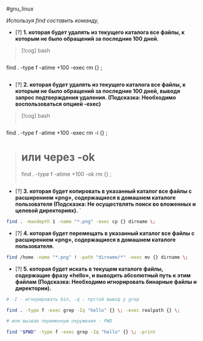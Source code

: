 #gnu_linux

*Используя find составить команду,*

- [?]  **1. которая будет удалять из текущего каталога все файлы, к которым не было обращений за последние 100 дней.**

> [!cog] bash
> ```bash
find . -type f -atime +100 -exec rm {} \; 
>```

- [?]  **2. которая будет удалять из текущего каталога все файлы, к которым не было обращений за последние 100 дней, выводя запрос подтверждения удаления. (Подсказка: Необходимо воспользоваться опцией -exec)**

> [!cog] bash
> ```bash
find . -type f -atime +100 -exec rm -i {} \;
>
># или через -ok
>
>find . -type f -atime +100 -ok rm {} \;
>```

- [?]  **3. которая будет копировать в указанный каталог все файлы с расширением «png», содержащиеся в домашнем каталоге пользователя (Подсказка: Не осуществлять поиск во вложенных и целевой директориях).**
`
```bash
find . -maxdepth 1 -name "*.png" -exec cp {} dirname \;
```

- [?]  **4. которая будет перемещать в указанный каталог все файлы с расширением «png», содержащиеся в домашнем каталоге пользователя.**

```bash
find /home -name "*.png" ! -path "dirname/*" -exec mv {} dirname \;
```

- [?]  **5. которая будет искать в текущем каталоге файлы, содержащие фразу «hello», и выводить абсолютный путь к этим файлам (Подсказка: Необходимо игнорировать бинарные файлы и директории).**

```bash
# -I - игнорировать bin, -q - пустой вывод у grep

find . -type f -exec grep -Iq "hello" {} \; -exec realpath {} \;

# или вызвав переменную окружения - PWD

find "$PWD" -type f -exec grep -Iq "hello" {} \; -print
```
